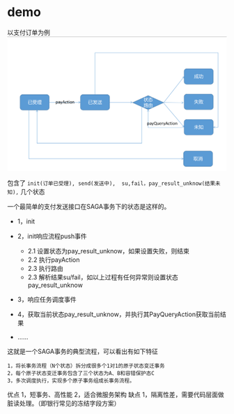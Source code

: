 # demo
以支付订单为例
![img_6.png](img_6.png)

包含了
`init(订单已受理),
send(发送中), 
su,fail，pay_result_unknow(结果未知),` 几个状态
 

一个最简单的支付发送接口在SAGA事务下的状态是这样的。


 - 1，init
 - 2，init响应流程push事件
    - 2.1 设置状态为pay_result_unknow，如果设置失败，则结束
    - 2.2 执行payAction
    - 2.3 执行路由
    - 2.3 解析结果su/fail，如以上过程有任何异常则设置状态pay_result_unknow

 - 3，响应任务调度事件
 - 4，获取当前状态pay_result_unknow，并执行其PayQueryAction获取当前结果
 - ......

这就是一个SAGA事务的典型流程，可以看出有如下特征

    1，将长事务流程（N个状态）拆分成很多个1对1的原子状态变迁事务
    2，每个原子状态变迁事务包含了三个状态为A、B和容错保护态C
    3，多次调度执行，实现多个原子事务组成长事务流程。

优点
1，短事务、高性能
2，适合微服务架构
缺点
1，隔离性差，需要代码层面做脏读处理。（即银行常见的冻结字段方案）
 
